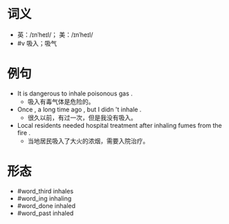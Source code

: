 # 词义
- 英：/ɪnˈheɪl/； 美：/ɪnˈheɪl/
- #v 吸入；吸气
# 例句
- It is dangerous to inhale poisonous gas .
	- 吸入有毒气体是危险的。
- Once , a long time ago , but I didn 't inhale .
	- 很久以前，有过一次，但是我没有吸入。
- Local residents needed hospital treatment after inhaling fumes from the fire .
	- 当地居民吸入了大火的浓烟，需要入院治疗。
# 形态
- #word_third inhales
- #word_ing inhaling
- #word_done inhaled
- #word_past inhaled
